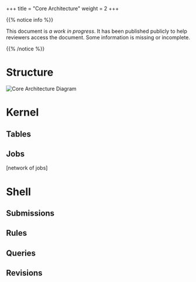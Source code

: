 +++
title = "Core Architecture"
weight = 2
+++

{{% notice info %}}

This document is *a work in progress*. It has been published publicly to help
reviewers access the document. Some information is missing or incomplete.

{{% /notice %}}


# Structure

![Core Architecture Diagram](/images/architecture/interlibr.overview.svg)

# Kernel

## Tables

## Jobs

[network of jobs]

# Shell

## Submissions

## Rules

## Queries

## Revisions


